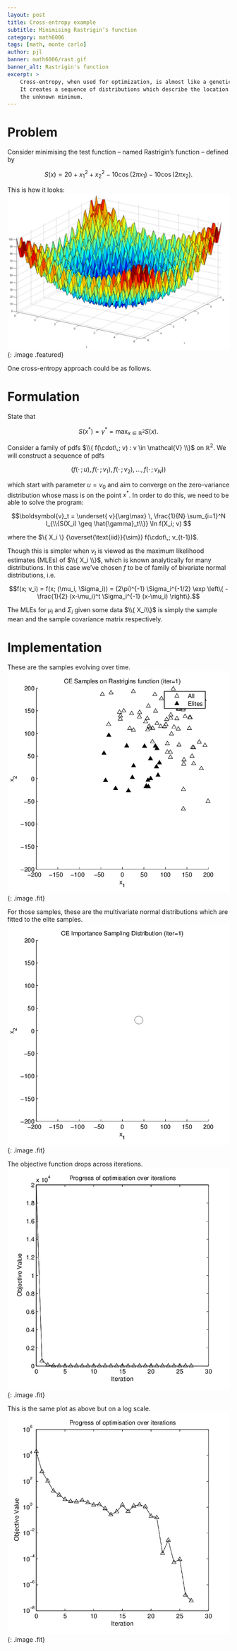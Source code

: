 ```yaml
---
layout: post
title: Cross-entropy example
subtitle: Minimising Rastrigin’s function
category: math6006 
tags: [math, monte carlo]
author: pjl
banner: math6006/rast.gif
banner_alt: Rastrigin's function
excerpt: >
    Cross-entropy, when used for optimization, is almost like a genetic algorithm. 
    It creates a sequence of distributions which describe the location and certainty of
    the unknown minimum.
---
```

Problem
=======

Consider minimising the test function – named Rastrigin’s function –
defined by

$$S(x) = 20 + x_1^2 + x_2^2 - 10\cos(2\pi x_1) - 10\cos(2\pi x_2).$$

This is how it looks:
![image](/images/math6006/rastrigin.png){: .image .featured}

One cross-entropy approach could be as follows.


Formulation
===========

State that

$$S(x^*) = \gamma^* = \max_{ x\in {\mathbb{R}}^2} S(x).$$

Consider a family of pdfs
$\\{ f(\cdot\,; v) : v \in \mathcal{V} \\}$ on
${\mathbb{R}}^2$. We will construct a sequence of pdfs

$$(f(\cdot\,; u), f(\cdot\,; v_1), f(\cdot\,; v_2), \dots, f(\cdot\,; v_N))$$

which start with parameter $u=v_0$ and aim
to converge on the zero-variance distribution whose mass is on the point
$x^*$. In order to do this, we need to be able to solve
the program:

$$\boldsymbol{v}_t = \underset{ v}{\arg\max} \, \frac{1}{N} \sum_{i=1}^N I_{\\{S(X_i) \geq \hat{\gamma}_t\\}} \ln f(X_i; v) $$

where the $\{ X_i \}  {\overset{\text{iid}}{\sim}} f(\cdot\,; v_{t-1})$.

Though this is simpler when $v_t$ is viewed as the
maximum likelihood estimates (MLEs) of $\\{ X_i \\}$, which
is known analytically for many distributions.
In this case we’ve chosen $f$ to be of family of bivariate normal
distributions, i.e.

$$f(x; v_i) = f(x; (\mu_i, \Sigma_i)) = (2\pi)^{-1} \Sigma_i^{-1/2} \exp \left\{ -\frac{1}{2} (x-\mu_i)^t \Sigma_i^{-1} (x-\mu_i) \right\}.$$

The MLEs for $\mu_i$ and $\Sigma_i$ given some data
$\\{ X_i\\}$ is simply the sample mean and the sample
covariance matrix respectively.

Implementation
==============

These are the samples evolving over time.
![image](/images/math6006/rast.gif){: .image .fit}

For those samples, these are the multivariate normal distributions which are fitted to the elite samples.
![image](/images/math6006/rastImpDens.gif){: .image .fit}

The objective function drops across iterations.
![image](/images/math6006/progress.jpg){: .image .fit}

This is the same plot as above but on a log scale.
![image](/images/math6006/progress2.jpg){: .image .fit}